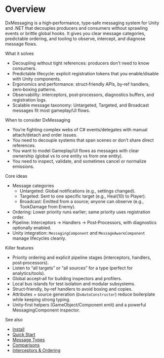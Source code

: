 # Overview

DxMessaging is a high‑performance, type‑safe messaging system for Unity and .NET that decouples producers and consumers without sprawling events or brittle global hooks. It gives you clear message categories, predictable ordering, and tooling to observe, intercept, and diagnose message flows.

What it solves

- Decoupling without tight references: producers don’t need to know consumers.
- Predictable lifecycle: explicit registration tokens that you enable/disable with Unity components.
- Ergonomics and performance: struct‑friendly APIs, by‑ref handlers, zero‑boxing patterns.
- Observability: interceptors, post‑processors, diagnostics buffers, and registration logs.
- Scalable message taxonomy: Untargeted, Targeted, and Broadcast messages fit most gameplay/UI flows.

When to consider DxMessaging

- You’re fighting complex webs of C# events/delegates with manual attach/detach and order issues.
- You need to decouple systems that span scenes or don’t share direct references.
- You want to model Gameplay/UI flows as messages with clear ownership (global vs to one entity vs from one entity).
- You need to inspect, validate, and sometimes cancel or normalize emissions.

Core ideas

- Message categories
  - Untargeted: Global notifications (e.g., settings changed).
  - Targeted: Sent to one specific target (e.g., Heal(10) to Player).
  - Broadcast: Emitted from a source; anyone can observe (e.g., TookDamage from Enemy).
- Ordering: Lower priority runs earlier; same priority uses registration order.
- Pipeline: Interceptors → Handlers → Post‑Processors, with diagnostics optionally enabled.
- Unity integration: `MessagingComponent` and `MessageAwareComponent` manage lifecycles cleanly.

Killer features

- Priority ordering and explicit pipeline stages (interceptors, handlers, post‑processors).
- Listen to “all targets” or “all sources” for a type (perfect for analytics/tools).
- Global accept‑all for building inspectors and profilers.
- Local bus islands for test isolation and modular subsystems.
- Struct‑friendly, by‑ref handlers to avoid boxing and copies.
- Attributes + source generation (`DxAutoConstructor`) reduce boilerplate while keeping strong typing.
- Unity‑first helpers (GameObject/Component emit) and a powerful MessagingComponent inspector.

See also

- [Install](Docs/Install.md)
- [Quick Start](Docs/QuickStart.md)
- [Message Types](Docs/MessageTypes.md)
- [Comparisons](Docs/Comparisons.md)
- [Interceptors & Ordering](Docs/InterceptorsAndOrdering.md)
